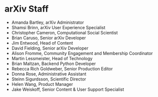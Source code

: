 # arXiv Staff

- Amanda Bartley, arXiv Administrator
- Shamsi Brinn, arXiv User Experience Specialist
- Christopher Cameron, Computational Social Scientist
- Brian Caruso, Senior arXiv Developer
- Jim Entwood, Head of Content
- David Fielding, Senior arXiv Developer
- Alison Fromme, Community Engagement and Membership Coordinator
- Martin Lessmeister, Head of Technology
- Brian Maltzan, Backend Python Developer
- Rebecca Rich Goldweber, Senior Production Editor
- Donna Rose, Administrative Assistant
- Steinn Sigurdsson, Scientific Director
- Helen Wang, Product Manager
- Jake Weiskoff, Senior Content & User Support Specialist
